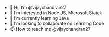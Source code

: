- 👋 Hi, I’m @vijaychandran27
- 👀 I’m interested in Node JS, Microsoft Statck
- 🌱 I’m currently learning Java
- 💞️ I’m looking to collaborate on Learning Code
- 📫 How to reach me @vijaychandran27

<!---
vijaychandran27/vijaychandran27 is a ✨ special ✨ repository because its `README.md` (this file) appears on your GitHub profile.
You can click the Preview link to take a look at your changes.
--->
